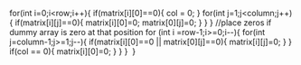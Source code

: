 for(int i=0;i<row;i++){
if(matrix[i][0]==0){
col = 0;
}
for(int j=1;j<column;j++){
if(matrix[i][j]==0){
matrix[i][0]=0;
matrix[0][j]=0;
}
}
}
//place zeros if dummy array is zero at that position
for (int i =row-1;i>=0;i--){
for(int j=column-1;j>=1;j--){
if(matrix[i][0]==0 || matrix[0][j]==0){
matrix[i][j]=0;
}
}
if(col == 0){
matrix[i][0]=0;
}
}
}
​
}
​
​